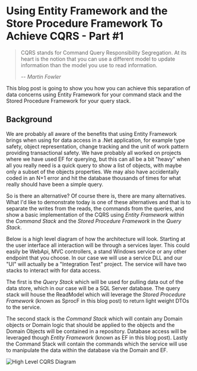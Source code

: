 # Using Entity Framework and the Store Procedure Framework To Achieve CQRS - Part #1

> CQRS stands for Command Query Responsibility Segregation. 
> At its heart is the notion that you can use a different model to update information than the model you use to read information. 
>
> -- <cite>Martin Fowler</cite>

This blog post is going to show you how you can achieve this separation of data concerns using Entity Framework for your command stack and the Stored Procedure Framework for your query stack.

## Background

We are probably all aware of the benefits that using Entity Framework brings when using for data access in a .Net application, for example type safety, object representation, change tracking and the unit of work pattern providing transactional safety. We have probably all worked on projects where we have used EF for querying, but this can all be a bit "heavy" when all you really need is a quick query to show a list of objects, with maybe only a subset of the objects properties. We may also have accidentally coded in an N+1 error and hit the database thousands of times for what really should have been a simple query.

So is there an alternative? Of course there is, there are many alternatives. What I'd like to demonstrate today is one of these alternatives and that is to separate the writes from the reads, the commands from the queries, and show a basic implementation of the CQRS using *Entity Framework* within the *Command Stack* and the *Stored Procedure Framework* in the *Query Stack*.

Below is a high level diagram of how the architecture will look. Starting at the user interface all interaction will be through a services layer. This could easily be WebApi, MVC controllers, a stand Windows service or any other endpoint that you choose. In our case we will use a service DLL and our "UI" will actually be a "Integration Test" project. The service will have two stacks to interact with for data access. 

The first is the *Query Stack* which will be used for pulling data out of the data store, which in our case will be a SQL Server database. The query stack will house the ReadModel which will leverage the *Stored Procedure Framework* (known as SprocF in this blog post) to return light weight DTOs to the service.

The second stack is the *Command Stack* which will contain any Domain objects or Domain logic that should be applied to the objects and the Domain Objects will be contained in a repository. Database access will be leveraged though *Entity Framework* (known as EF in this blog post). Lastly the Command Stack will contain the commands which the service will use to manipulate the data within the database via the Domain and EF.

![High Level CQRS Diagram](https://github.com/dibley1973/Blogs.UsingEFAndSprocFToAcheiveCQRS/blob/master/BlogPosts/CQRS_Diagram.png?raw=true "High Level CQRS Diagram")

